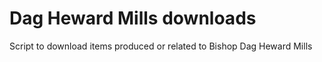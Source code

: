 # Dag Heward Mills downloads

Script to download items produced or related to Bishop Dag Heward Mills

